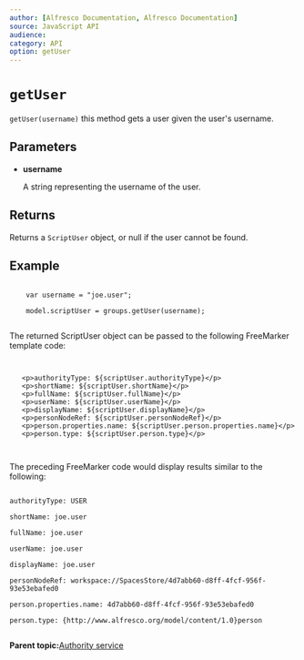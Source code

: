 ```yaml
---
author: [Alfresco Documentation, Alfresco Documentation]
source: JavaScript API
audience: 
category: API
option: getUser
---
```


# `getUser`

`getUser(username)` this method gets a user given the user's username.

## Parameters

-   **username**

    A string representing the username of the user.


## Returns

Returns a `ScriptUser` object, or null if the user cannot be found.

## Example

```

    var username = "joe.user";

    model.scriptUser = groups.getUser(username);
      
```

The returned ScriptUser object can be passed to the following FreeMarker template code:

```


   <p>authorityType: ${scriptUser.authorityType}</p>
   <p>shortName: ${scriptUser.shortName}</p>
   <p>fullName: ${scriptUser.fullName}</p>
   <p>userName: ${scriptUser.userName}</p>
   <p>displayName: ${scriptUser.displayName}</p>
   <p>personNodeRef: ${scriptUser.personNodeRef}</p>
   <p>person.properties.name: ${scriptUser.person.properties.name}</p>
   <p>person.type: ${scriptUser.person.type}</p>
        
      
```

The preceding FreeMarker code would display results similar to the following:

```

authorityType: USER

shortName: joe.user

fullName: joe.user

userName: joe.user

displayName: joe.user

personNodeRef: workspace://SpacesStore/4d7abb60-d8ff-4fcf-956f-93e53ebafed0

person.properties.name: 4d7abb60-d8ff-4fcf-956f-93e53ebafed0

person.type: {http://www.alfresco.org/model/content/1.0}person        
      
```

**Parent topic:**[Authority service](../references/API-JS-AuthorityService.md)

